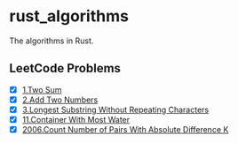 # rust_algorithms
The algorithms in Rust.
## LeetCode Problems
- [x] [1.Two Sum](./src/leetcode/two_sum/mod.rs)
- [x] [2.Add Two Numbers](./src/leetcode/add_two_numbers/mod.rs)
- [x] [3.Longest Substring Without Repeating Characters](./src/leetcode/p0003_longest_substring_without_repeating_characters/mod.rs)
- [x] [11.Container With Most Water](./src/leetcode/p0011_container_with_most_water/mod.rs)
- [x] [2006.Count Number of Pairs With Absolute Difference K](./src/leetcode/p2006_count_number_of_pairs_with_absolute_difference_k/mod.rs)